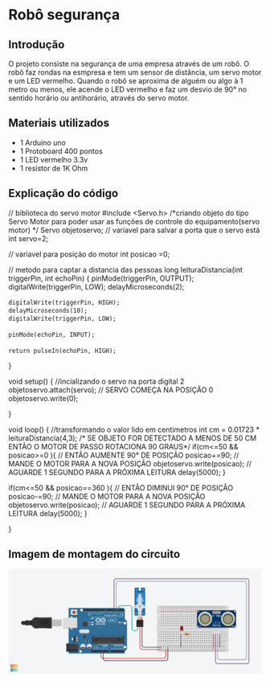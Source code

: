 # Robô segurança

## Introdução

O projeto consiste na segurança de uma empresa através de um robô. O robô faz rondas na esmpresa e tem um sensor de distância, um servo motor e um LED vermelho. Quando o robô se aproxima de alguém ou algo à 1 metro ou menos, ele acende o LED vermelho e faz um desvio de 90° no sentido horário ou antihorário, através do servo motor.

## Materiais utilizados
- 1 Arduino uno
- 1 Protoboard 400 pontos
- 1 LED vermelho 3.3v
- 1 resistor de 1K Ohm

## Explicação do código

// biblioteca do servo motor
#include <Servo.h>
/*criando objeto do tipo Servo Motor
para poder usar as funções de controle
do equipamento(servo motor) */
Servo objetoservo;
// variavel para salvar a porta que o servo está
int servo=2;

// variavel para posição do motor
int posicao =0;

// metodo para captar a distancia das pessoas
  long leituraDistancia(int triggerPin, int echoPin)
  {
    pinMode(triggerPin, OUTPUT);  
    digitalWrite(triggerPin, LOW);
    delayMicroseconds(2);

    digitalWrite(triggerPin, HIGH);
    delayMicroseconds(10); 
    digitalWrite(triggerPin, LOW);
    
    pinMode(echoPin, INPUT); 

    return pulseIn(echoPin, HIGH);
  }

void setup()
{
  //incializando o servo na porta digital 2
  objetoservo.attach(servo);
  // SERVO COMEÇA NA POSIÇÃO 0
  objetoservo.write(0);
  
}

void loop()
{
  //transformando o valor lido em centimetros
    int cm = 0.01723 * leituraDistancia(4,3);
  /* SE OBJETO FOR DETECTADO A MENOS DE 50 CM
  ENTÃO O MOTOR DE PASSO ROTACIONA 90 GRAUS*/
  if(cm<=50 && posicao>=0 ){
    // ENTÃO AUMENTE 90° DE POSIÇÃO 
    posicao+=90;
   // MANDE O MOTOR PARA A NOVA POSIÇÃO
    objetoservo.write(posicao);
   // AGUARDE 1 SEGUNDO PARA A PRÓXIMA LEITURA
    delay(5000); 
  }
  
  if(cm<=50 && posicao==360 ){
    // ENTÃO DIMINUI 90° DE POSIÇÃO 
    posicao-=90;
   // MANDE O MOTOR PARA A NOVA POSIÇÃO
    objetoservo.write(posicao);
   // AGUARDE 1 SEGUNDO PARA A PRÓXIMA LEITURA
    delay(5000); 
  }
  
}

## Imagem de montagem do circuito

![Robo segurança](robo_seguranca.png)
